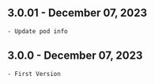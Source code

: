 ## 3.0.01 - December 07, 2023
    - Update pod info

## 3.0.0 - December 07, 2023
    - First Version